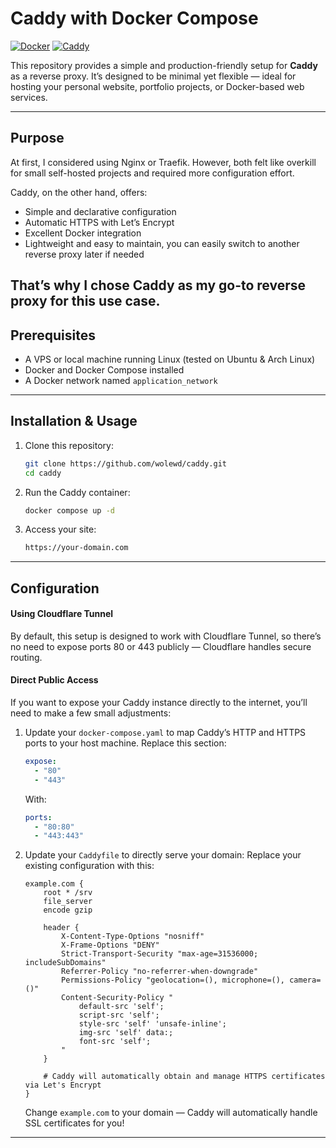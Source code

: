 # Caddy with Docker Compose

[![Docker](https://img.shields.io/badge/Docker-✔-2496ED?logo=docker&logoColor=white)](https://www.docker.com/) [![Caddy](https://img.shields.io/badge/Caddy-✔-00CC88?logo=caddy&logoColor=white)](https://caddyserver.com/)

This repository provides a simple and production-friendly setup for **Caddy** as a reverse proxy.
It’s designed to be minimal yet flexible — ideal for hosting your personal website, portfolio projects, or Docker-based web services.

---

## Purpose

At first, I considered using Nginx or Traefik. However, both felt like overkill for small self-hosted projects and required more configuration effort.

Caddy, on the other hand, offers:
- Simple and declarative configuration
- Automatic HTTPS with Let’s Encrypt
- Excellent Docker integration
- Lightweight and easy to maintain, you can easily switch to another reverse proxy later if needed

That’s why I chose **Caddy** as my go-to reverse proxy for this use case.
---

## Prerequisites

- A VPS or local machine running Linux (tested on Ubuntu & Arch Linux)  
- Docker and Docker Compose installed  
- A Docker network named `application_network`  

---

## Installation & Usage

1. Clone this repository:
   ```bash
   git clone https://github.com/wolewd/caddy.git
   cd caddy
   ```

2. Run the Caddy container:
    ```bash
    docker compose up -d
    ```

3. Access your site:
    ```bash
    https://your-domain.com
    ```
---

## Configuration 

#### Using Cloudflare Tunnel
By default, this setup is designed to work with Cloudflare Tunnel, so there’s no need to expose ports 80 or 443 publicly — Cloudflare handles secure routing.

#### Direct Public Access
If you want to expose your Caddy instance directly to the internet, you’ll need to make a few small adjustments:

1. Update your `docker-compose.yaml` to map Caddy’s HTTP and HTTPS ports to your host machine.
    Replace this section:
    ```yaml
    expose:
      - "80"
      - "443"
    ```
    With:
    ```yaml
    ports:
      - "80:80"
      - "443:443"
    ```

2. Update your `Caddyfile` to directly serve your domain:
    Replace your existing configuration with this:
    ```Caddy
    example.com {
        root * /srv
        file_server
        encode gzip

        header {
            X-Content-Type-Options "nosniff"
            X-Frame-Options "DENY"
            Strict-Transport-Security "max-age=31536000; includeSubDomains"
            Referrer-Policy "no-referrer-when-downgrade"
            Permissions-Policy "geolocation=(), microphone=(), camera=()"
            Content-Security-Policy "
                default-src 'self';
                script-src 'self';
                style-src 'self' 'unsafe-inline';
                img-src 'self' data:;
                font-src 'self';
            "
        }

        # Caddy will automatically obtain and manage HTTPS certificates via Let's Encrypt
    }
    ```
    Change `example.com` to your domain — Caddy will automatically handle SSL certificates for you!
---